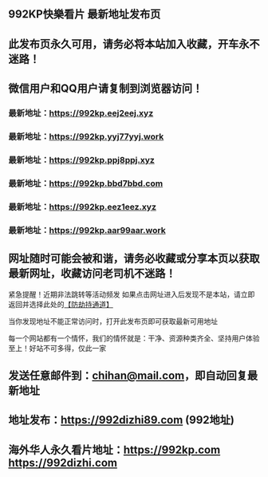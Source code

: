 ## **992KP快樂看片 最新地址发布页**
## 此发布页永久可用，请务必将本站加入收藏，开车永不迷路！
## 微信用户和QQ用户请复制到浏览器访问！
### 最新地址：https://992kp.eej2eej.xyz

### 最新地址：https://992kp.yyj77yyj.work

### 最新地址：https://992kp.ppj8ppj.xyz

### 最新地址：https://992kp.bbd7bbd.com

### 最新地址：https://992kp.eez1eez.xyz

### 最新地址：https://992kp.aar99aar.work


## 网址随时可能会被和谐，请务必收藏或分享本页以获取最新网址，收藏访问老司机不迷路！

紧急提醒！近期非法跳转等活动频发
如果点击网址进入后发现不是本站，请立即返回并选择此处的[【防劫持通道】](https://23.224.130.222:7583)

当你发现地址不能正常访问时，打开此发布页即可获取最新可用地址

每一个网站都有一个情怀，我们的情怀就是：干净、资源种类齐全、坚持用户体验至上！好站不可多得，仅此一家

## 发送任意邮件到：chihan@mail.com，即自动回复最新地址
## 地址发布：https://992dizhi89.com  (992地址)
## 海外华人永久看片地址：https://992kp.com  https://992dizhi.com
